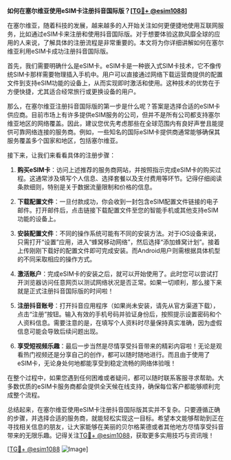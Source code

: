 **如何在塞尔维亚使用eSIM卡注册抖音国际版？[[TG💪+ @esim1088](https://t.me/s/esim1088)]**

在塞尔维亚，随着科技的发展，越来越多的人开始关注如何更便捷地使用互联网服务，比如通过eSIM卡来注册和使用抖音国际版。对于想要体验这款风靡全球的应用的人来说，了解具体的注册流程是非常重要的。本文将为你详细讲解如何在塞尔维亚利用eSIM卡成功注册抖音国际版。

首先，我们需要明确什么是eSIM卡。eSIM卡是一种嵌入式SIM卡技术，它不像传统SIM卡那样需要物理插入手机中。用户可以直接通过网络下载运营商提供的配置文件到支持eSIM功能的设备上，从而实现即时激活和使用。这种技术的优势在于方便快捷，尤其适合经常旅行或更换设备的用户。

那么，在塞尔维亚注册抖音国际版的第一步是什么呢？答案是选择合适的eSIM卡供应商。目前市场上有许多提供eSIM服务的公司，但并不是所有公司都支持塞尔维亚地区的网络覆盖。因此，建议您优先考虑那些在全球范围内有良好声誉且能提供可靠网络连接的服务商。例如，一些知名的国际eSIM卡提供商通常能够确保其服务覆盖多个国家和地区，包括塞尔维亚。

接下来，让我们来看看具体的注册步骤：

1. **购买eSIM卡**：访问上述推荐的服务商网站，并按照指示完成eSIM卡的购买过程。这通常涉及填写个人信息、选择套餐以及支付费用等环节。记得仔细阅读条款细则，特别是关于数据流量限制和价格的信息。

2. **下载配置文件**：一旦付款成功，你会收到一封包含eSIM配置文件链接的电子邮件。打开邮件后，点击链接下载配置文件至您的智能手机或其他支持eSIM功能的设备上。

3. **安装配置文件**：不同的操作系统可能有不同的安装方法。对于iOS设备来说，只需打开“设置”应用，进入“蜂窝移动网络”，然后选择“添加蜂窝计划”。接着上传刚刚下载好的配置文件即可完成安装。而Android用户则需根据具体机型的不同采取相应的操作方式。

4. **激活账户**：完成eSIM卡的安装之后，就可以开始使用了。此时您可以尝试打开浏览器访问任意网页以测试网络状况是否正常。如果一切顺利，那么接下来就是正式注册抖音国际版的时间啦！

5. **注册抖音账号**：打开抖音应用程序（如果尚未安装，请先从官方渠道下载），点击“注册”按钮。输入有效的手机号码并验证身份后，按照提示设置密码和个人资料信息。需要注意的是，在填写个人资料时尽量保持真实准确，因为虚假信息可能会导致后续问题出现。

6. **享受短视频乐趣**：最后一步当然是尽情享受抖音带来的精彩内容啦！无论是观看热门视频还是分享自己的创作，都可以随时随地进行。而且由于使用了eSIM卡，无论身处何地都能享受到稳定流畅的网络体验哦！

在整个过程中，如果您遇到任何困难或者疑问，都可以随时联系客服寻求帮助。大多数优质的eSIM卡服务商都会提供全天候在线支持，确保每位客户都能够顺利完成整个流程。

总结起来，在塞尔维亚使用eSIM卡注册抖音国际版其实并不复杂。只要遵循正确的步骤，并选择合适的服务商，就能轻松实现这一目标。希望本文能够帮助到正在寻找相关信息的朋友，让大家能够在美丽的贝尔格莱德或者其他地方尽情享受抖音带来的无限乐趣。记得关注[TG💪+ @esim1088](https://t.me/s/esim1088)，获取更多实用技巧与资讯哦！

[[TG💪+ @esim1088](https://t.me/s/esim1088) ![Image](https://i.postimg.cc/4NQfJmqS/Snipaste-2025-05-13-00-14-12.png)]